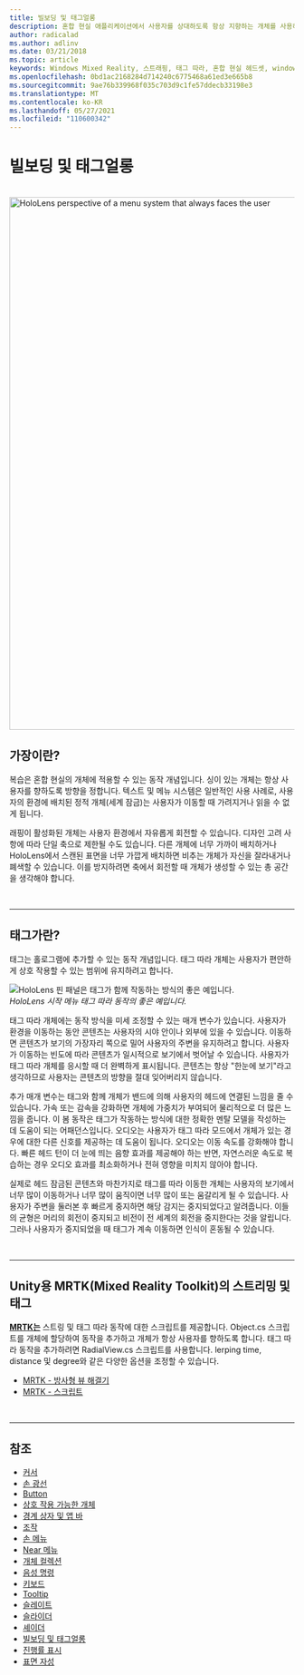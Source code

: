 ```yaml
---
title: 빌보딩 및 태그얼롱
description: 혼합 현실 애플리케이션에서 사용자를 상대하도록 항상 지향하는 개체를 사용하는 방법을 알아봅니다.
author: radicalad
ms.author: adlinv
ms.date: 03/21/2018
ms.topic: article
keywords: Windows Mixed Reality, 스트래핑, 태그 따라, 혼합 현실 헤드셋, windows mixed reality 헤드셋, 가상 현실 헤드셋, HoloLens, MRTK, Mixed Reality Toolkit
ms.openlocfilehash: 0bd1ac2168284d714240c6775468a61ed3e665b8
ms.sourcegitcommit: 9ae76b339968f035c703d9c1fe57ddecb33198e3
ms.translationtype: MT
ms.contentlocale: ko-KR
ms.lasthandoff: 05/27/2021
ms.locfileid: "110600342"
---
```

# <a name="billboarding-and-tag-along"></a>빌보딩 및 태그얼롱

<br>

<img src="images/MRTK_TagAlong.gif" alt="HoloLens perspective of a menu system that always faces the user" width="940px">
<br>

## <a name="what-is-billboarding"></a>가장이란?

복습은 혼합 현실의 개체에 적용할 수 있는 동작 개념입니다. 싱이 있는 개체는 항상 사용자를 향하도록 방향을 정합니다. 텍스트 및 메뉴 시스템은 일반적인 사용 사례로, 사용자의 환경에 배치된 정적 개체(세계 잠금)는 사용자가 이동할 때 가려지거나 읽을 수 없게 됩니다.

래핑이 활성화된 개체는 사용자 환경에서 자유롭게 회전할 수 있습니다. 디자인 고려 사항에 따라 단일 축으로 제한될 수도 있습니다. 다른 개체에 너무 가까이 배치하거나 HoloLens에서 스캔된 표면을 너무 가깝게 배치하면 비추는 개체가 자신을 잘라내거나 폐색할 수 있습니다. 이를 방지하려면 축에서 회전할 때 개체가 생성할 수 있는 총 공간을 생각해야 합니다.

<br>

---
## <a name="what-is-a-tag-along"></a>태그가란?

태그는 홀로그램에 추가할 수 있는 동작 개념입니다. 태그 따라 개체는 사용자가 편안하게 상호 작용할 수 있는 범위에 유지하려고 합니다.

![HoloLens 핀 패널은 태그가 함께 작동하는 방식의 좋은 예입니다.](images/tagalong-1000px.jpg)<br>
*HoloLens 시작 메뉴 태그 따라 동작의 좋은 예입니다.*

태그 따라 개체에는 동작 방식을 미세 조정할 수 있는 매개 변수가 있습니다. 사용자가 환경을 이동하는 동안 콘텐츠는 사용자의 시야 안이나 외부에 있을 수 있습니다. 이동하면 콘텐츠가 보기의 가장자리 쪽으로 밀어 사용자의 주변을 유지하려고 합니다. 사용자가 이동하는 빈도에 따라 콘텐츠가 일시적으로 보기에서 벗어날 수 있습니다. 사용자가 태그 따라 개체를 응시할 때 더 완벽하게 표시됩니다. 콘텐츠는 항상 "한눈에 보기"라고 생각하므로 사용자는 콘텐츠의 방향을 절대 잊어버리지 않습니다.

추가 매개 변수는 태그와 함께 개체가 밴드에 의해 사용자의 헤드에 연결된 느낌을 줄 수 있습니다. 가속 또는 감속을 강화하면 개체에 가중치가 부여되어 물리적으로 더 많은 느낌을 줍니다. 이 봄 동작은 태그가 작동하는 방식에 대한 정확한 멘탈 모델을 작성하는 데 도움이 되는 어패던스입니다. 오디오는 사용자가 태그 따라 모드에서 개체가 있는 경우에 대한 다른 신호를 제공하는 데 도움이 됩니다. 오디오는 이동 속도를 강화해야 합니다. 빠른 헤드 턴이 더 눈에 띄는 음향 효과를 제공해야 하는 반면, 자연스러운 속도로 복습하는 경우 오디오 효과를 최소화하거나 전혀 영향을 미치지 않아야 합니다.

실제로 헤드 잠금된 콘텐츠와 마찬가지로 태그를 따라 이동한 개체는 사용자의 보기에서 너무 많이 이동하거나 너무 많이 움직이면 너무 많이 또는 움갈리게 될 수 있습니다. 사용자가 주변을 둘러본 후 빠르게 중지하면 해당 감지는 중지되었다고 알려줍니다. 이들의 균형은 머리의 회전이 중지되고 비전이 전 세계의 회전을 중지한다는 것을 알립니다. 그러나 사용자가 중지되었을 때 태그가 계속 이동하면 인식이 혼동될 수 있습니다.

<br>

---

## <a name="billboarding-and-tag-along-in-mrtk-mixed-reality-toolkit-for-unity"></a>Unity용 MRTK(Mixed Reality Toolkit)의 스트리밍 및 태그
**[MRTK는](https://github.com/Microsoft/MixedRealityToolkit-Unity)** 스트링 및 태그 따라 동작에 대한 스크립트를 제공합니다. Object.cs 스크립트를 개체에 할당하여 동작을 추가하고 개체가 항상 사용자를 향하도록 합니다. 태그 따라 동작을 추가하려면 RadialView.cs 스크립트를 사용합니다. lerping time, distance 및 degree와 같은 다양한 옵션을 조정할 수 있습니다.

* [MRTK - 방사형 뷰 해결기](/windows/mixed-reality/mrtk-unity/features/ux-building-blocks/solvers/solver#radialview)
* [MRTK - 스크립트](https://github.com/microsoft/MixedRealityToolkit-Unity/blob/mrtk_release/Assets/MixedRealityToolkit.SDK/Features/UX/Scripts/Utilities/Billboard.cs)


<br>

---

## <a name="see-also"></a>참조

* [커서](cursors.md)
* [손 광선](point-and-commit.md)
* [Button](button.md)
* [상호 작용 가능한 개체](interactable-object.md)
* [경계 상자 및 앱 바](app-bar-and-bounding-box.md)
* [조작](direct-manipulation.md)
* [손 메뉴](hand-menu.md)
* [Near 메뉴](near-menu.md)
* [개체 컬렉션](object-collection.md)
* [음성 명령](voice-input.md)
* [키보드](keyboard.md)
* [Tooltip](tooltip.md)
* [슬레이트](slate.md)
* [슬라이더](slider.md)
* [셰이더](shader.md)
* [빌보딩 및 태그얼롱](billboarding-and-tag-along.md)
* [진행률 표시](progress.md)
* [표면 자성](surface-magnetism.md)